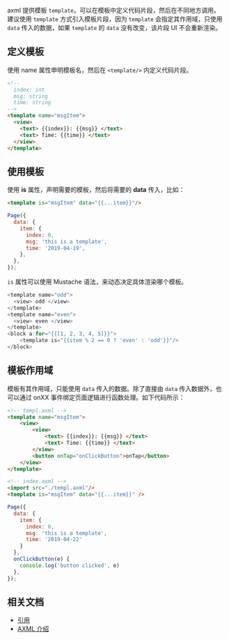 axml 提供模板 `template`，可以在模板中定义代码片段，然后在不同地方调用。 建议使用 `template` 方式引入模板片段，因为 `template` 会指定其作用域，只使用 `data` 传入的数据，如果 `template` 的 `data` 没有改变，该片段 UI 不会重新渲染。

## 定义模板
使用 name 属性申明模板名，然后在 `<template/>` 内定义代码片段。
```html
<!--
  index: int
  msg: string
  time: string
-->
<template name="msgItem">
  <view>
    <text> {{index}}: {{msg}} </text>
    <text> Time: {{time}} </text>
  </view>
</template>
```

## 使用模板
使用 **is** 属性，声明需要的模板，然后将需要的 **data** 传入，比如：
```html
<template is="msgItem" data="{{...item}}"/>
```
```javascript
Page({
  data: {
    item: {
      index: 0,
      msg: 'this is a template',
      time: '2019-04-19',
    },
  },
});
```
`is` 属性可以使用 Mustache 语法，来动态决定具体渲染哪个模板。
```javascript
<template name="odd">
  <view> odd </view>
</template>
<template name="even">
  <view> even </view>
</template>
<block a:for="{{[1, 2, 3, 4, 5]}}">
    <template is="{{item % 2 == 0 ? 'even' : 'odd'}}"/>
</block>
```

## 模板作用域
模板有其作用域，只能使用 `data` 传入的数据。除了直接由 `data` 传入数据外，也可以通过 onXX 事件绑定页面逻辑进行函数处理。如下代码所示：
```html
<!-- templ.axml -->
<template name="msgItem">
    <view>
        <view>
            <text> {{index}}: {{msg}} </text>
            <text> Time: {{time}} </text>
        </view>
        <button onTap="onClickButton">onTap</button>
    </view>
</template>
```
```html
<!-- index.axml -->
<import src="./templ.axml"/>
<template is="msgItem" data="{{...item}}" />
```
```javascript
Page({
  data: {
    item: {
      index: 0,
      msg: 'this is a template',
      time: '2019-04-22'
    }
  },
  onClickButton(e) {
    console.log('button clicked', e)
  },
});
```

## 相关文档

- [引用](https://opendocs.alipay.com/mini/framework/import)
- [AXML 介绍](https://opendocs.alipay.com/mini/framework/axml)
